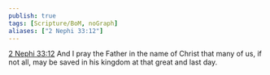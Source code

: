 ```yaml
---
publish: true
tags: [Scripture/BoM, noGraph]
aliases: ["2 Nephi 33:12"]
---
```

[2 Nephi 33:12](https://churchofjesuschrist.org/study/scriptures/bofm/2-ne/33?lang=eng&id=p12#p12) And I pray the Father in the name of Christ that many of us, if not all, may be saved in his kingdom at that great and last day.
